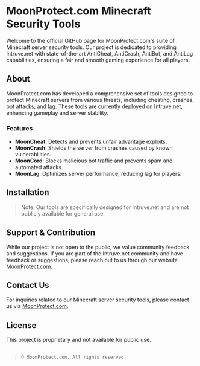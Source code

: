 # MoonProtect.com Minecraft Security Tools

Welcome to the official GitHub page for MoonProtect.com's suite of Minecraft server security tools. 
Our project is dedicated to providing Intruve.net with state-of-the-art AntiCheat, AntiCrash, AntiBot, and AntiLag capabilities, ensuring a fair and smooth gaming experience for all players.

## About

MoonProtect.com has developed a comprehensive set of tools designed to protect Minecraft servers from various threats, 
including cheating, crashes, bot attacks, and lag. These tools are currently deployed on Intruve.net, enhancing gameplay and server stability.

### Features

- **MoonCheat**: Detects and prevents unfair advantage exploits.
- **MoonCrash**: Shields the server from crashes caused by known vulnerabilities.
- **MoonCord**: Blocks malicious bot traffic and prevents spam and automated attacks.
- **MoonLag**: Optimizes server performance, reducing lag for players.

## Installation

> Note: Our tools are specifically designed for Intruve.net and are not publicly available for general use. 

## Support & Contribution

While our project is not open to the public, we value community feedback and suggestions. If you are part of the Intruve.net community and have feedback or suggestions, please reach out to us through our website [MoonProtect.com](https://MoonProtect.com).

## Contact Us

For inquiries related to our Minecraft server security tools, please contact us via [MoonProtect.com](https://MoonProtect.com).

## License

This project is proprietary and not available for public use. 
<br>
<br>
> `© MoonProtect.com. All rights reserved.`




